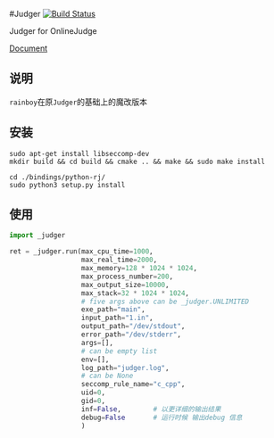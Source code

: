 #Judger [![Build Status](https://travis-ci.org/QingdaoU/Judger.svg?branch=newnew)](https://travis-ci.org/QingdaoU/Judger)

Judger for OnlineJudge 

[Document](http://docs.onlinejudge.me/Judger/)

## 说明

`rainboy`在原`Judger`的基础上的魔改版本


## 安装

```
sudo apt-get install libseccomp-dev
mkdir build && cd build && cmake .. && make && sudo make install
```

```
cd ./bindings/python-rj/
sudo python3 setup.py install
```

## 使用


```python
import _judger

ret = _judger.run(max_cpu_time=1000,
                  max_real_time=2000,
                  max_memory=128 * 1024 * 1024,
                  max_process_number=200,
                  max_output_size=10000,
                  max_stack=32 * 1024 * 1024,
                  # five args above can be _judger.UNLIMITED
                  exe_path="main",
                  input_path="1.in",
                  output_path="/dev/stdout",
                  error_path="/dev/stderr",
                  args=[],
                  # can be empty list
                  env=[],
                  log_path="judger.log",
                  # can be None
                  seccomp_rule_name="c_cpp",
                  uid=0,
                  gid=0,
                  inf=False,        # 以更详细的输出结果
                  debug=False       # 运行时候 输出debug 信息
                  )
```
